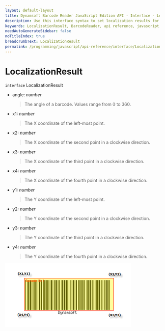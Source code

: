 ```yaml
---
layout: default-layout
title: Dynamsoft Barcode Reader JavaScript Edition API - Interface - LocalizationResult
description: Use this interface syntax to set localization results for barcodes  when using Dynamsoft Barcode Reader JavaScript Edition in your project.
keywords: LocalizationResult, BarcodeReader, api reference, javascript, js
needAutoGenerateSidebar: false
noTitleIndex: true
breadcrumbText: LocalizationResult
permalink: /programming/javascript/api-reference/interface/LocalizationResult.html
---
```



# LocalizationResult

`interface` LocalizationResult

* angle: *number*

  > The angle of a barcode. Values range from 0 to 360.

* x1: *number*

  > The X coordinate of the left-most point.

* x2: *number*

  > The X coordinate of the second point in a clockwise direction.

* x3: *number*

  > The X coordinate of the third point in a clockwise direction.

* x4: *number*

  > The X coordinate of the fourth point in a clockwise direction.

* y1: *number*

  > The Y coordinate of the left-most point.

* y2: *number*

  > The Y coordinate of the second point in a clockwise direction.

* y3: *number*

  > The Y coordinate of the third point in a clockwise direction.

* y4: *number*

  > The Y coordinate of the fourth point in a clockwise direction.

![localizationresult](../assets/localizationresult.png)